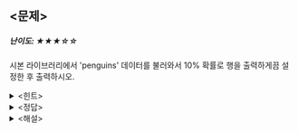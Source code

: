## **<문제>**
##### 난이도: ★★★☆☆
시본 라이브러리에서 'penguins' 데이터를 불러와서 10% 확률로 행을 출력하게끔 설정한 후 출력하시오.
<details><summary><힌트></summary>
<p>

```python
CSV 파일 로드할 때를 참고하시오.
```

</p>
</details>

<details><summary><정답></summary>
<p>
  
```python
import numpy as np
import pandas as pd
import seaborn as sns

df = sns.load_dataset('penguins', skiprows = lambda x : x > 0 and np.random.randint(1, 101) > 10)
df
```
<br/>
<img width="560" alt="1주차_박경준_과제3_정답" src="https://github.com/sejongsmarcle/2023_Autumn_DataAnalysisStudy/assets/128224810/3990c525-f055-463a-b754-50f065bd55ce">
<br/>
캡쳐하기 편하게 출력될 때까지 계속 돌렸다고 한다...

</p>
</details>

<details><summary><해설></summary>
<p>

```python
1. randint 사용하기 위해 numpy도 import 해준다.
2. CSV 파일을 로드하고 skiprows했듯이 코드를 작성해준다.
3. 책에서 나온 코드와 달리 np.random.randint(1, 101) > 10을 통해 작성했는데, 좀 더 직관적으로 확률을 설정하기 위해 이렇게 했다.
4. np.random.randint(1, 101) > 90 아닌 이유는, 이렇게 작성하면 90 초과인 수가 나와야 행이 스킵되는데 이는 10% 확률이기 떄문이다.
(그냥 90% 확률로 행이 출력되게 된다고 이해하자. 머리로는 이해가 되는데 글로 설명을 못 하겠다.)
```

</p>
</details>
